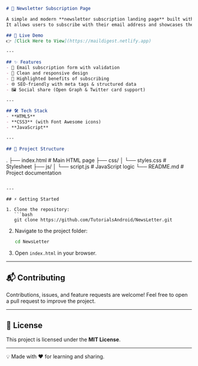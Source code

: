 ```markdown
# 📩 Newsletter Subscription Page  

A simple and modern **newsletter subscription landing page** built with **HTML, CSS, and JavaScript**.  
It allows users to subscribe with their email address and showcases the benefits of joining the newsletter.  

## 🚀 Live Demo  
👉 [Click Here to View](https://maildigest.netlify.app)  

---

## ✨ Features  
- 📧 Email subscription form with validation  
- 🎨 Clean and responsive design  
- 🔔 Highlighted benefits of subscribing  
- 🌐 SEO-friendly with meta tags & structured data  
- 🖼️ Social share (Open Graph & Twitter card support)  

---

## 🛠️ Tech Stack  
- **HTML5**  
- **CSS3** (with Font Awesome icons)  
- **JavaScript**  

---

## 📂 Project Structure  
```

.
├── index.html        # Main HTML page
├── css/
│   └── styles.css    # Stylesheet
├── js/
│   └── script.js     # JavaScript logic
└── README.md         # Project documentation

````

---

## ⚡ Getting Started  

1. Clone the repository:  
   ```bash
   git clone https://github.com/TutorialsAndroid/NewsLetter.git
````

2. Navigate to the project folder:

   ```bash
   cd NewsLetter
   ```

3. Open `index.html` in your browser.

---

## 📬 Contributing

Contributions, issues, and feature requests are welcome!
Feel free to open a pull request to improve the project.

---

## 📄 License

This project is licensed under the **MIT License**.

---

💡 Made with ❤️ for learning and sharing.